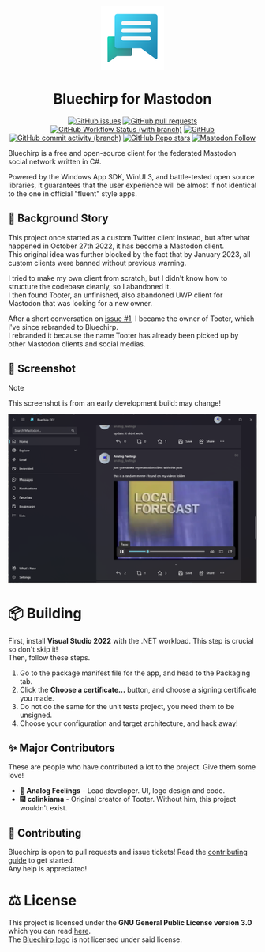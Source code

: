 <div align="center">
  <img src="/Branding/bluechirp.png" width="128" height="128"/>
  <h1>
    Bluechirp for Mastodon
  </h1>

  [![GitHub issues](https://img.shields.io/github/issues/analogfeelings/bluechirp?label=Issues&style=flat-square)](https://github.com/AnalogFeelings/Bluechirp/issues)
  [![GitHub pull requests](https://img.shields.io/github/issues-pr/analogfeelings/bluechirp?label=Pull%20Requests&style=flat-square)](https://github.com/AnalogFeelings/Bluechirp/pulls)
  [![GitHub Workflow Status (with branch)](https://img.shields.io/github/actions/workflow/status/analogfeelings/bluechirp/unit-tests.yml?branch=master&label=Build&style=flat-square)](https://github.com/AnalogFeelings/Bluechirp/actions)
  [![GitHub](https://img.shields.io/github/license/analogfeelings/bluechirp?label=License&style=flat-square)](https://github.com/AnalogFeelings/Bluechirp/blob/master/LICENSE)
  [![GitHub commit activity (branch)](https://img.shields.io/github/commit-activity/m/analogfeelings/bluechirp/master?label=Commit%20Activity&style=flat-square)](https://github.com/AnalogFeelings/Bluechirp/graphs/commit-activity)
  [![GitHub Repo stars](https://img.shields.io/github/stars/analogfeelings/bluechirp?label=Stargazers&style=flat-square)](https://github.com/AnalogFeelings/Bluechirp/stargazers)
  [![Mastodon Follow](https://img.shields.io/mastodon/follow/109309123442839534?domain=https%3A%2F%2Ftech.lgbt&style=social)](https://tech.lgbt/@analog_feelings)
</div>

Bluechirp is a free and open-source client for the federated Mastodon social network written in C#.

Powered by the Windows App SDK, WinUI 3, and battle-tested open source libraries, it guarantees that the user experience will be almost if not identical to the one in official "fluent" style apps.

## :open_book: Background Story
This project once started as a custom Twitter client instead, but after what happened in October 27th 2022, it has become a Mastodon client.  
This original idea was further blocked by the fact that by January 2023, all custom clients were banned without previous warning.

I tried to make my own client from scratch, but I didn't know how to structure the codebase cleanly, so I abandoned it.  
I then found Tooter, an unfinished, also abandoned UWP client for Mastodon that was looking for a new owner.

After a short conversation on [issue #1](https://github.com/AnalogFeelings/Bluechirp/issues/1), I became the owner of Tooter, which I've since rebranded to Bluechirp.  
I rebranded it because the name Tooter has already been picked up by other Mastodon clients and social medias.

## :camera_flash: Screenshot

> [!NOTE]
> This screenshot is from an early development build: may change!

![bluechirp_screenshot](Assets/bchirp.png)

# :package: Building
First, install **Visual Studio 2022** with the .NET workload. This step is crucial so don't skip it!  
Then, follow these steps.

1. Go to the package manifest file for the app, and head to the Packaging tab.
2. Click the **Choose a certificate...** button, and choose a signing certificate you made.
3. Do not do the same for the unit tests project, you need them to be unsigned.
4. Choose your configuration and target architecture, and hack away!

## :sparkles: Major Contributors
These are people who have contributed a lot to the project. Give them some love!

* :floppy_disk: **Analog Feelings** - Lead developer. UI, logo design and code.  
* :fireworks: **colinkiama** - Original creator of Tooter. Without him, this project wouldn't exist.

## :handshake: Contributing
Bluechirp is open to pull requests and issue tickets! Read the [contributing guide](CONTRIBUTING.md) to get started.  
Any help is appreciated!

# :balance_scale: License
This project is licensed under the **GNU General Public License version 3.0** which you can read [here](LICENSE).  
The [Bluechirp logo](Branding/bluechirp.png) is not licensed under said license.
